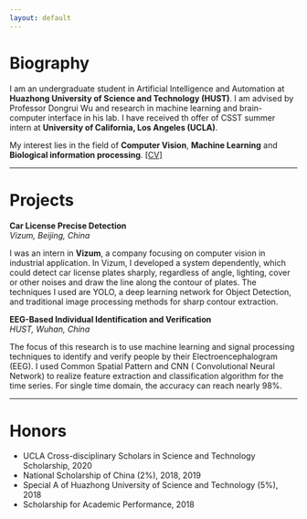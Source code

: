 ```yaml
---
layout: default
---
```

# Biography

I am an undergraduate student in Artificial Intelligence and Automation at **Huazhong University of Science and Technology (HUST)**. I am advised by Professor Dongrui Wu and research in machine learning and brain-computer interface in his lab. I have received th offer of CSST summer intern at **University of California, Los Angeles (UCLA)**. 

My interest lies in the field of **Computer Vision**, **Machine Learning** and **Biological information processing**. [[CV]](./assets/cv/ShaozheHao_CV.pdf)

***

# Projects

**Car License Precise Detection**                 
*Vizum, Beijing, China*

I was an intern in **Vizum**, a company focusing on computer vision in industrial application. In Vizum, I developed a system dependently, which could detect car license plates sharply, regardless of angle, lighting, cover or other noises and draw the line along the contour of plates. The techniques I used are YOLO, a deep learning network for Object Detection, and traditional image processing methods for sharp contour extraction.

**EEG-Based Individual Identification and Verification**       
*HUST, Wuhan, China*

The focus of this research is to use machine learning and signal processing techniques to identify and verify people by their Electroencephalogram (EEG). I used Common Spatial Pattern and CNN ( Convolutional Neural Network) to realize feature extraction and classification algorithm for the time series. For single time domain, the accuracy can reach nearly 98%. 

***

# Honors
* UCLA Cross-disciplinary Scholars in Science and Technology Scholarship, 2020
* National Scholarship of China (2%), 2018, 2019
* Special A of Huazhong University of Science and Technology (5%), 2018
* Scholarship for Academic Performance, 2018
